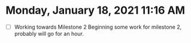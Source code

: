 # Monday, January 18, 2021 11:16 AM
- [ ] Working towards Milestone 2
Beginning some work for milestone 2, probably will go for an hour. 
